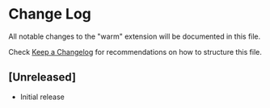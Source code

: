 # Change Log

All notable changes to the "warm" extension will be documented in this file.

Check [Keep a Changelog](http://keepachangelog.com/) for recommendations on how to structure this file.

## [Unreleased]

- Initial release
